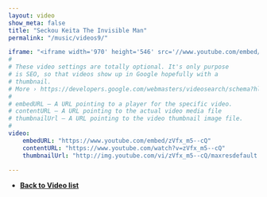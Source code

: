 ```yaml
---
layout: video
show_meta: false
title: "Seckou Keita The Invisible Man"
permalink: "/music/videos9/"

iframe: "<iframe width='970' height='546' src='//www.youtube.com/embed/zVfx_m5--cQ' frameborder='0' allowfullscreen></iframe>"
#
# These video settings are totally optional. It's only purpose
# is SEO, so that videos show up in Google hopefully with a 
# thumbnail.
# More › https://developers.google.com/webmasters/videosearch/schema?hl=en&rd=1
#
# embedURL – A URL pointing to a player for the specific video.
# contentURL – A URL pointing to the actual video media file
# thumbnailUrl – A URL pointing to the video thumbnail image file.
#
video:
    embedURL: "https://www.youtube.com/embed/zVfx_m5--cQ"
    contentURL: "https://www.youtube.com/watch?v=zVfx_m5--cQ"
    thumbnailUrl: "http://img.youtube.com/vi/zVfx_m5--cQ/maxresdefault.jpg"
    
---
```

- **<a href="{{ site.url }}{{ site.baseurl }}/music/videos/"> Back to Video list</a>**
